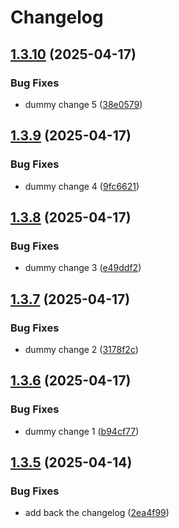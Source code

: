 # Changelog

## [1.3.10](https://github.com/jamiemoore/tools/compare/v1.3.9...v1.3.10) (2025-04-17)


### Bug Fixes

* dummy change 5 ([38e0579](https://github.com/jamiemoore/tools/commit/38e057919eb2f922a3ca99cd19af7e5de5b96d48))

## [1.3.9](https://github.com/jamiemoore/tools/compare/v1.3.8...v1.3.9) (2025-04-17)


### Bug Fixes

* dummy change 4 ([9fc6621](https://github.com/jamiemoore/tools/commit/9fc6621681a1ad3485b50ee4bbaca75b0b17d3e0))

## [1.3.8](https://github.com/jamiemoore/tools/compare/v1.3.7...v1.3.8) (2025-04-17)


### Bug Fixes

* dummy change 3 ([e49ddf2](https://github.com/jamiemoore/tools/commit/e49ddf2d289939305e37f5560a7dad07a5324f50))

## [1.3.7](https://github.com/jamiemoore/tools/compare/v1.3.6...v1.3.7) (2025-04-17)


### Bug Fixes

* dummy change 2 ([3178f2c](https://github.com/jamiemoore/tools/commit/3178f2c5810e9492f5a74885a4cc3a81f58e6462))

## [1.3.6](https://github.com/jamiemoore/tools/compare/v1.3.5...v1.3.6) (2025-04-17)


### Bug Fixes

* dummy change 1 ([b94cf77](https://github.com/jamiemoore/tools/commit/b94cf77ff0c01a13609477d135262923eb5eb3aa))

## [1.3.5](https://github.com/jamiemoore/tools/compare/v1.3.4...v1.3.5) (2025-04-14)


### Bug Fixes

* add back the changelog ([2ea4f99](https://github.com/jamiemoore/tools/commit/2ea4f99d2a839b1cce3e45bfac192d778865b66d))
